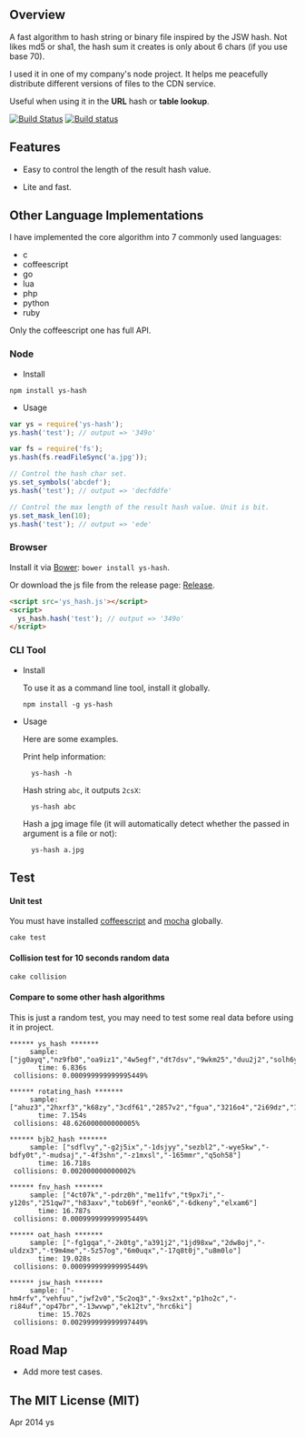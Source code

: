 ## Overview

A fast algorithm to hash string or binary file inspired by the JSW hash.
Not likes md5 or sha1, the hash sum it creates is only about 6 chars (if you use base 70).

I used it in one of my company's node project.
It helps me peacefully distribute different versions of files to the CDN service.

Useful when using it in the **URL** hash or **table lookup**.

[![Build Status](https://travis-ci.org/ysmood/ys-hash.svg)](https://travis-ci.org/ysmood/ys-hash) [![Build status](https://ci.appveyor.com/api/projects/status/tsh8f5680c5esiqr)](https://ci.appveyor.com/project/ysmood/ys-hash)

## Features

* Easy to control the length of the result hash value.

* Lite and fast.


## Other Language Implementations

I have implemented the core algorithm into 7 commonly used languages:

* c
* coffeescript
* go
* lua
* php
* python
* ruby

Only the coffeescript one has full API.


### Node

* Install

 ```shell
 npm install ys-hash
 ```

* Usage

 ```javascript
 var ys = require('ys-hash');
 ys.hash('test'); // output => '349o'

 var fs = require('fs');
 ys.hash(fs.readFileSync('a.jpg'));

 // Control the hash char set.
 ys.set_symbols('abcdef');
 ys.hash('test'); // output => 'decfddfe'

 // Control the max length of the result hash value. Unit is bit.
 ys.set_mask_len(10);
 ys.hash('test'); // output => 'ede'
 ```

### Browser

Install it via [Bower][2]: `bower install ys-hash`.

Or download the js file from the release page: [Release][1].

```html
<script src='ys_hash.js'></script>
<script>
  ys_hash.hash('test'); // output => '349o'
</script>
```


### CLI Tool

* Install

  To use it as a command line tool, install it globally.

      npm install -g ys-hash

* Usage

  Here are some examples.

  Print help information:

        ys-hash -h

  Hash string `abc`, it outputs `2csX`:

        ys-hash abc

  Hash a jpg image file (it will automatically detect whether the passed in argument is a file or not):

        ys-hash a.jpg

## Test

#### Unit test

You must have installed [coffeescript](https://github.com/ysmood/jdb/blob/master/coffeescript.org) and [mocha](http://visionmedia.github.io/mocha/) globally.

    cake test

#### Collision test for 10 seconds random data

    cake collision

#### Compare to some other hash algorithms

This is just a random test, you may need to test some real data before using it in project.

```
****** ys_hash *******
     sample: ["jg0ayq","nz9fb0","oa9iz1","4w5egf","dt7dsv","9wkm25","duu2j2","solh6y","z6rnbl","aa8ebp","g568a2"]
       time: 6.836s
 collisions: 0.000999999999995449%

****** rotating_hash *******
     sample: ["ahuz3","2hxrf3","k68zy","3cdf61","2857v2","fgua","3216o4","2i69dz","1ehpfn","1y46pv","3m1r0h"]
       time: 7.154s
 collisions: 48.626000000000005%

****** bjb2_hash *******
     sample: ["sdflvy","-g2j5ix","-1dsjyy","sezbl2","-wye5kw","-bdfy0t","-mudsaj","-4f3shn","-z1mxsl","-165mmr","q5oh58"]
       time: 16.718s
 collisions: 0.002000000000002%

****** fnv_hash *******
     sample: ["4ct07k","-pdrz0h","me11fv","t9px7i","-y120s","251qw7","h83axv","tob69f","eonk6","-6dkeny","elxam6"]
       time: 16.787s
 collisions: 0.000999999999995449%

****** oat_hash *******
     sample: ["-fg1gqa","-2k0tg","a391j2","1jd98xw","2dw8oj","-uldzx3","-t9m4me","-5z57og","6m0uqx","-17q8t0j","u8m0lo"]
       time: 19.028s
 collisions: 0.000999999999995449%

****** jsw_hash *******
     sample: ["-hm4rfv","vehfuu","jwf2v0","5c2oq3","-9xs2xt","p1ho2c","-ri84uf","op47br","-13wvwp","ek12tv","hrc6ki"]
       time: 15.702s
 collisions: 0.002999999999997449%
```

## Road Map

* Add more test cases.


## The MIT License (MIT)

Apr 2014 ys


  [1]: https://github.com/ysmood/ys-hash/releases
  [2]: https://github.com/bower/bower
